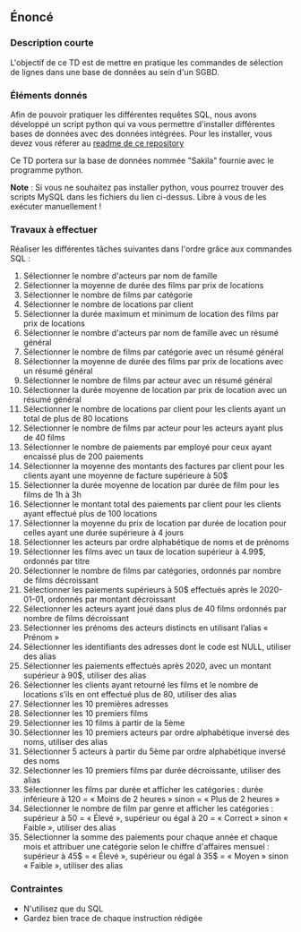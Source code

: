 ## Énoncé

### Description courte

L'objectif de ce TD est de mettre en pratique les commandes de sélection de lignes dans une base de données au sein d'un SGBD.

### Éléments donnés 

Afin de pouvoir pratiquer les différentes requêtes SQL, nous avons développé un script python qui va vous permettre d'installer différentes bases de données avec des données intégrées. Pour les installer, vous devez vous réferer au <a href="https://github.com/Microleadoff/database-installer-py" title="repository du code python d'installation des bases de données" target="_blank">readme de ce repository</a>

Ce TD portera sur la base de données nommée "Sakila" fournie avec le programme python.

**Note** : Si vous ne souhaitez pas installer python, vous pourrez trouver des scripts MySQL dans les fichiers du lien ci-dessus. Libre à vous de les exécuter manuellement !

### Travaux à effectuer

Réaliser les différentes tâches suivantes dans l'ordre grâce aux commandes SQL :

1. Sélectionner le nombre d'acteurs par nom de famille
2. Sélectionner la moyenne de durée des films par prix de locations
3. Sélectionner le nombre de films par catégorie
4. Sélectionner le nombre de locations par client
5. Sélectionner la durée maximum et minimum de location des films par prix de locations
6. Sélectionner le nombre d'acteurs par nom de famille avec un résumé général
7. Sélectionner le nombre de films par catégorie avec un résumé général
8. Sélectionner la moyenne de durée des films par prix de locations avec un résumé général
9. Sélectionner le nombre de films par acteur avec un résumé général
10. Sélectionner la durée moyenne de location par prix de location avec un résumé général
11. Sélectionner le nombre de locations par client pour les clients ayant un total de plus de 80 locations
12. Sélectionner le nombre de films par acteur pour les acteurs ayant plus de 40 films
13. Sélectionner le nombre de paiements par employé pour ceux ayant encaissé plus de 200 paiements
14. Sélectionner la moyenne des montants des factures par client pour les clients ayant une moyenne de facture supérieure à 50$
15. Sélectionner la durée moyenne de location par durée de film pour les films de 1h à 3h
16. Sélectionner le montant total des paiements par client pour les clients ayant effectué plus de 100 locations
17. Sélectionner la moyenne du prix de location par durée de location pour celles ayant une durée supérieure à 4 jours
18. Sélectionner les acteurs par ordre alphabétique de noms et de prénoms
19. Sélectionner les films avec un taux de location supérieur à 4.99$, ordonnés par titre
20. Sélectionner le nombre de films par catégories, ordonnés par nombre de films décroissant
21. Sélectionner les paiements supérieurs à 50$ effectués après le 2020-01-01, ordonnés par montant décroissant
22. Sélectionner les acteurs ayant joué dans plus de 40 films ordonnés par nombre de films décroissant
23. Sélectionner les prénoms des acteurs distincts en utilisant l’alias « Prénom »
24. Sélectionner les identifiants des adresses dont le code est NULL, utiliser des alias
25. Sélectionner les paiements effectués après 2020, avec un montant supérieur à 90$, utiliser des alias
26. Sélectionner les clients ayant retourné les films et le nombre de locations s’ils en ont effectué plus de 80, utiliser des alias
27. Sélectionner les 10 premières adresses
28. Sélectionner les 10 premiers films
29. Sélectionner les 10 films à partir de la 5ème
30. Sélectionner les 10 premiers acteurs par ordre alphabétique inversé des noms, utiliser des alias
31. Sélectionner 5 acteurs à partir du 5ème par ordre alphabétique inversé des noms
32. Sélectionner les 10 premiers films par durée décroissante, utiliser des alias
33. Sélectionner les films par durée et afficher les catégories : durée inférieure à 120 = « Moins de 2 heures » sinon = « Plus de 2 heures »
34. Sélectionner le nombre de film par genre et afficher les catégories : supérieur à 50 = « Élevé », supérieur ou égal à 20 = « Correct » sinon « Faible », utiliser des alias
35. Sélectionner la somme des paiements pour chaque année et chaque mois et attribuer une catégorie selon le chiffre d'affaires mensuel : supérieur à 45$ = « Élevé », supérieur ou égal à 35$ = « Moyen » sinon « Faible », utiliser des alias

### Contraintes

- N'utilisez que du SQL
- Gardez bien trace de chaque instruction rédigée